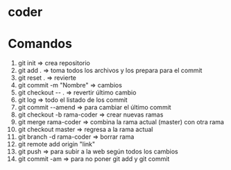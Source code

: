 # coder

# Comandos
1. git init => crea repositorio<br>
2. git add . => toma todos los archivos y los prepara para el commit<br>
3. git reset . => revierte<br>
3. git commit -m "Nombre" => cambios<br>
4. git checkout -- . => revertir último cambio<br>
5. git log => todo el listado de los commit<br>
6. git commit --amend => para cambiar el último commit<br>
7. git checkout -b rama-coder => crear nuevas ramas<br>
8. git merge rama-coder => combina la rama actual (master) con otra rama
9. git checkout master => regresa a la rama actual
10. git branch -d rama-coder => borrar rama
11. git remote add origin "link"
12. git push => para subir a la web según todos los cambios
13. git commit -am => para no poner git add y git commit